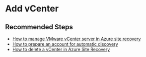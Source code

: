 <properties
    pageTitle="Site Recovery (VMware to Azure)/Add vCenter"
    description="Site Recovery (VMware to Azure)/Common issues during add vCenter"
    service="microsoft.recoveryservices"
    resource="vaults"
    authors="AnoopVasudavan, TobyTu"
    ms.author="aaronmax"
    displayOrder=""
    selfHelpType="generic"
    supportTopicIds="32680624"
    resourceTags=""
    productPesIds="16370"
    cloudEnvironments="public, Fairfax"
    articleId="72842b51-f522-4acb-9ef4-f78c5e87ec25"
/>

# Add vCenter

## **Recommended Steps**

* [How to manage VMware vCenter server in Azure site recovery](https://docs.microsoft.com/azure/site-recovery/vmware-azure-manage-vcenter)
* [How to prepare an account for automatic discovery](https://docs.microsoft.com/azure/site-recovery/vmware-azure-manage-vcenter#set-up-an-account-for-automatic-discovery)
* [How to delete a vCenter in Azure Site Recovery](https://docs.microsoft.com/azure/site-recovery/vmware-azure-manage-vcenter#delete-a-vcenter-server)
